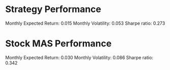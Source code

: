 # Strategy Performance
Monthly Expected Return: 0.015
Monthly Volatility: 0.053
Sharpe ratio: 0.273
# Stock MAS Performance
Monthly Expected Return: 0.030
Monthly Volatility: 0.086
Sharpe ratio: 0.342

